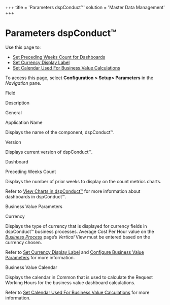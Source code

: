 +++
title = 'Parameters dspConduct™'
solution = 'Master Data Management'
+++

# Parameters dspConduct™

<div class="use">

Use this page to:

  - [Set Preceding Weeks Count for
    Dashboards](../Config/Set_Preceding_Weeks_Count_for_Dashboards)
  - [Set Currency Display
    Label](../Config/Set_Currency_Display_Label)
  - [Set Calendar Used For Business Value
    Calculations](../Config/Set_Calendar_Used_For_Business_Value_Calculations)

</div>

To access this page, select **Configuration \> Setup\> Parameters** in
the *Navigation* pane.

Field

Description

General

Application Name

Displays the name of the component, dspConduct™.

Version

Displays current version of dspConduct™.

Dashboard

Preceding Weeks Count

Displays the number of prior weeks to display on the count metrics
charts.

Refer to [View Charts in dspConduct™](../Use_Cases/View_Charts) for
more information about dashboards in dspConduct™.

Business Value Parameters

Currency

Displays the type of currency that is displayed for currency fields in
dspConduct™ business processes. Average Cost Per Hour value on the
*[Business Process](../Use_Cases/Manage_Business_Process)* page’s
*Vertical* View must be entered based on the currency chosen.

Refer to [Set Currency Display
Label](../Config/Set_Currency_Display_Label) and [Configure Business
Value Parameters](../Use_Cases/Configure_Business_Value_Parameters)
for more information.

Business Value Calendar

Displays the calendar in Common that is used to calculate the Request
Working Hours for the business value dashboard calculations.

Refer to [Set Calendar Used For Business Value
Calculations](../Config/Set_Calendar_Used_For_Business_Value_Calculations)
for more information.

